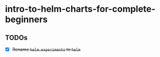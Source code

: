 # intro-to-helm-charts-for-complete-beginners

## TODOs

- [x] ~~Rename `helm-experiments` to `helm`~~
